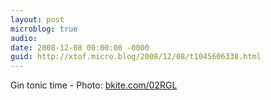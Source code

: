 ```yaml
---
layout: post
microblog: true
audio: 
date: 2008-12-08 00:00:00 -0000
guid: http://xtof.micro.blog/2008/12/08/t1045606338.html
---
```

Gin tonic time - Photo: [bkite.com/02RGL](http://bkite.com/02RGL)
